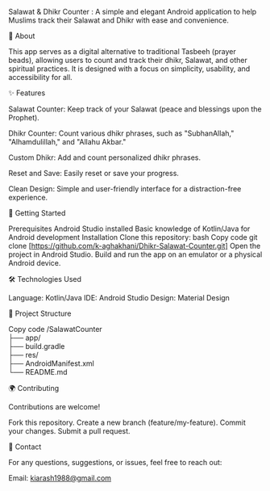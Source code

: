 Salawat & Dhikr Counter :
A simple and elegant Android application to help Muslims track their Salawat and Dhikr with ease and convenience.

📖 About

This app serves as a digital alternative to traditional Tasbeeh (prayer beads), allowing users to count and track their dhikr, Salawat, and other spiritual practices. It is designed with a focus on simplicity, usability, and accessibility for all.

✨ Features

Salawat Counter: Keep track of your Salawat (peace and blessings upon the Prophet).

Dhikr Counter: Count various dhikr phrases, such as "SubhanAllah," "Alhamdulillah," and "Allahu Akbar."

Custom Dhikr: Add and count personalized dhikr phrases.

Reset and Save: Easily reset or save your progress.

Clean Design: Simple and user-friendly interface for a distraction-free experience.

🚀 Getting Started

Prerequisites
Android Studio installed
Basic knowledge of Kotlin/Java for Android development
Installation
Clone this repository:
bash
Copy code
git clone [https://github.com/k-aghakhani/Dhikr-Salawat-Counter.git]
Open the project in Android Studio.
Build and run the app on an emulator or a physical Android device.

🛠️ Technologies Used

Language: Kotlin/Java
IDE: Android Studio
Design: Material Design

📂 Project Structure

Copy code
/SalawatCounter  
  ├── app/  
  ├── build.gradle  
  ├── res/  
  ├── AndroidManifest.xml  
  └── README.md  
  
🌍 Contributing

Contributions are welcome!

Fork this repository.
Create a new branch (feature/my-feature).
Commit your changes.
Submit a pull request.

📧 Contact

For any questions, suggestions, or issues, feel free to reach out:

Email: kiarash1988@gmail.com
